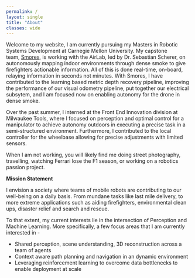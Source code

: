 ```yaml
---
permalink: /
layout: single
title: "About"
classes: wide
---
```


Welcome to my website, I am currently pursuing my Masters in Robotic Systems Development at Carnegie Mellon University. My capstone team, [Smores](https://mrsdprojects.ri.cmu.edu/2025teamg/project-media/), is working with the AirLab, led by Dr. Sebastian Scherer, on autonomously mapping indoor environments through dense smoke to give firefighters actionable information. All of this is done real-time, on-board, relaying information in seconds not minutes. With Smores, I have contributed to the learning based metric depth recovery pipeline, improving the performance of our visual odometry pipeline, put together our electrical subsytem, and I am focused now on enabling autonomy for the drone in dense smoke. 

Over the past summer, I interned at the Front End Innovation division at Milwaukee Tools, where I focused on perception and optimal control for a manipulator to achieve autonomy outdoors in executing a precise task in a semi-structured environment. Furthermore, I contributed to the local controller for the wheelbase allowing for precise adjustments with limited sensors. 

When I am not working, you will likely find me doing street photography, travelling, watching Ferrari lose the F1 season, or working on a robotics passion project.

**Mission Statement**

I envision a society where teams of mobile robots are contributing to our well-being on a daily basis. From mundane tasks like last mile delivery, to more extreme applications such as aiding firefighters, environmental clean ups, disaster relief and search and rescue.

To that extent, my current interests lie in the intersection of Perception and Machine Learning. More specifically, a few focus areas that I am currently interested in -

* Shared perception, scene understanding, 3D reconstruction across a team of agents
* Context aware path planning and navigation in an dynamic environment
* Leveraging reinforcement learning to overcome data bottlenecks to enable deployment at scale
